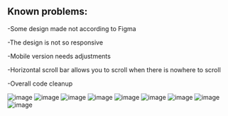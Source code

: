 <h2>Known problems:</h2>

-Some design made not according to Figma

-The design is not so responsive

-Mobile version needs adjustments

-Horizontal scroll bar allows you to scroll when there is nowhere to scroll

-Overall code cleanup

![image](https://github.com/SilentCoast/Budss-Landing/assets/94042423/5ddf617a-ca6c-4d4b-bc08-dfd3762e4411)
![image](https://github.com/SilentCoast/Budss-Landing/assets/94042423/dfa78462-eb17-4daf-afef-81b42c51a0af)
![image](https://github.com/SilentCoast/Budss-Landing/assets/94042423/5468ab5a-9cb6-4cdf-b1a1-6c3379ade4f9)
![image](https://github.com/SilentCoast/Budss-Landing/assets/94042423/17032ce2-ae32-420a-8362-5cde61411890)
![image](https://github.com/SilentCoast/Budss-Landing/assets/94042423/41eb35d9-628e-4e17-81a1-02a6b73f34cd)
![image](https://github.com/SilentCoast/Budss-Landing/assets/94042423/168ed438-4aa9-4973-80f8-8caedbf9a7a2)
![image](https://github.com/SilentCoast/Budss-Landing/assets/94042423/c750858c-f7da-46e0-a6e4-3f747acc5ec2)
![image](https://github.com/SilentCoast/Budss-Landing/assets/94042423/d074a5ff-ada8-4173-920a-5e05132d76dc)
![image](https://github.com/SilentCoast/Budss-Landing/assets/94042423/31b6b9ff-1ec0-4566-9d5f-a21a36a1788e)
